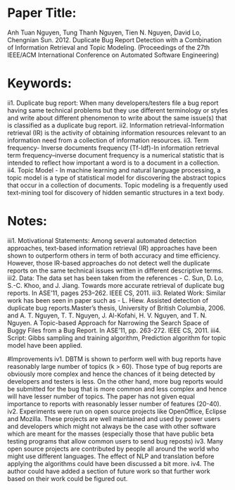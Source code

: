 # Paper Title:
Anh Tuan Nguyen, Tung Thanh Nguyen, Tien N. Nguyen, David Lo, Chengnian Sun. 2012. Duplicate Bug Report Detection with a Combination of Information Retrieval and Topic Modeling. (Proceedings of the 27th IEEE/ACM International Conference on Automated Software Engineering)

# Keywords:
ii1. Duplicate bug report: When many developers/testers file a bug report having same technical problems but they use different terminology or styles and write about different phenomenon to write about the same issue(s) that is classified as a duplicate bug report.
ii2. Information retrieval-Information retrieval (IR) is the activity of obtaining information resources relevant to an information need from a collection of information resources.
ii3. Term frequency- Inverse documents frequency (Tf-Idf)-In information retrieval term frequency–inverse document frequency is a numerical statistic that is intended to reflect how important a word is to a document in a collection.
ii4. Topic Model - In machine learning and natural language processing, a topic model is a type of statistical model for discovering the abstract topics that occur in a collection of documents. Topic modeling is a frequently used text-mining tool for discovery of hidden semantic structures in a text body.

# Notes:
iii1. Motivational Statements: Among several automated detection approaches, text-based information retrieval (IR) approaches have been shown to outperform others in term of both accuracy and time efficiency. However, those IR-based approaches do not detect well the duplicate reports on the same technical issues written in different descriptive terms.
iii2. Data: The data set has been taken from the references - C. Sun, D. Lo, S.-C. Khoo, and J. Jiang. Towards more accurate retrieval of duplicate bug reports. In ASE’11, pages 253–262. IEEE CS, 2011.
iii3. Related Work: Similar work has been seen in paper such as - L. Hiew. Assisted detection of duplicate bug reports.Master’s thesis, University of British Columbia, 2006. and A. T. Nguyen, T. T. Nguyen, J. Al-Kofahi, H. V. Nguyen, and T. N. Nguyen. A Topic-based Approach for Narrowing the Search Space of Buggy Files from a Bug Report. In ASE’11, pp. 263-272. IEEE CS, 2011.
iii4. Script: Gibbs sampling and training algorithm, Prediction algorithm for topic model have been applied.

#Improvements
iv1. DBTM is shown to perform well with bug reports have reasonably large number of topics (k > 60). Those type of bug reports are obviously more complex and hence the chances of it being detected by developers and testers is less. On the other hand, more bug reports would be submitted for the bug that is more common and less complex and hence will have lesser number of topics. The paper has not given equal importance to reports with reasonably lesser number of features (20-40).
iv2.  Experiments were run on open source projects like OpenOffice, Eclipse and Mozilla. These projects are well maintained and used by power users and developers which might not always be the case with other software which are meant for the masses (especially those that have public beta testing programs that allow common users to send bug reposts)
iv3. Many open source projects are contributed by people all around the world who might use different languages. The effect of NLP and translation before applying the algorithms could have been discussed a bit more. 
iv4. The author could have added a section of future work so that further work based on their work could be figured out.
